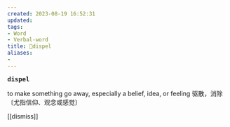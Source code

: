 ```yaml
---
created: 2023-08-19 16:52:31
updated: 
tags: 
- Word
- Verbal-word
title: 🚩dispel
aliases:
- 
---
```


<pre><strong>dispel</strong></pre>
to make something go away, especially a belief, idea, or feeling 驱散，消除〔尤指信仰、观念或感觉〕

[[dismiss]]